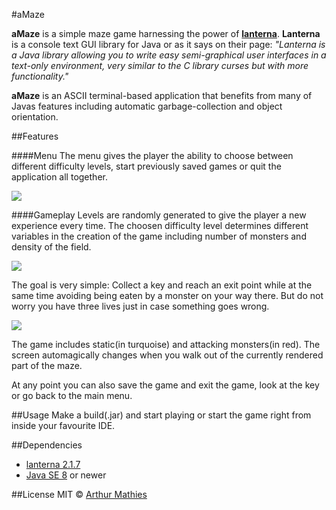 #aMaze

**aMaze** is a simple maze game harnessing the power of [**lanterna**](https://code.google.com/p/lanterna/). **Lanterna** is a console text GUI library for Java or as it says on their page: *"Lanterna is a Java library allowing you to write easy semi-graphical user interfaces in a text-only environment, very similar to the C library curses but with more functionality."*

**aMaze** is an ASCII terminal-based application that benefits from many of Javas features including automatic garbage-collection and object orientation.

##Features

####Menu
The menu gives the player the ability to choose between different difficulty levels, start previously saved games or quit the application all together.

![](https://github.com/arthurmathies/aMaze/blob/master/images/mainMenu.png)

####Gameplay
Levels are randomly generated to give the player a new experience every time. The choosen difficulty level determines different variables in the creation of the game including number of monsters and density of the field.

![](https://github.com/arthurmathies/aMaze/blob/master/images/gameplayEasy.png)

The goal is very simple: Collect a key and reach an exit point while at the same time avoiding being eaten by a monster on your way there. But do not worry you have three lives just in case something goes wrong.

![](https://github.com/arthurmathies/aMaze/blob/master/images/gameplay.png)

The game includes static(in turquoise) and attacking monsters(in red). The screen automagically changes when you walk out of the currently rendered part of the maze.

At any point you can also save the game and exit the game, look at the key or go back to the main menu.

##Usage
Make a build(.jar) and start playing or start the game right from inside your favourite IDE.

##Dependencies
* [lanterna 2.1.7](https://code.google.com/p/lanterna/downloads/detail?name=lanterna-2.1.7.jar&can=2&q=)
* [Java SE 8](https://java.com/de/download/) or newer

##License
MIT &copy; [Arthur Mathies](https://github.com/arthurmathies) 





